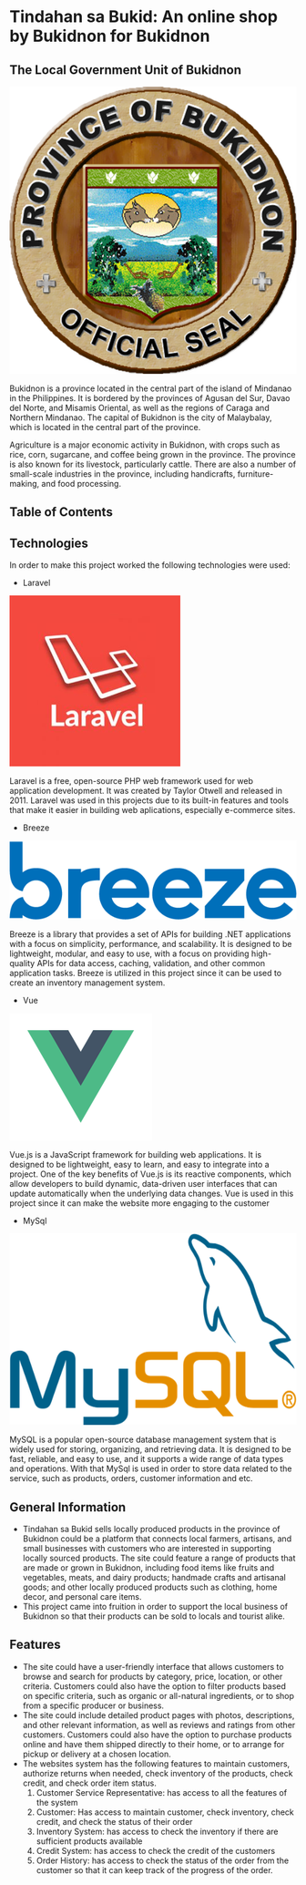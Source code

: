 # Tindahan sa Bukid: An online shop by Bukidnon for Bukidnon

## The Local Government Unit of Bukidnon
![Bukidnon Official Seal](./img/bukidnon_seal.png)

Bukidnon is a province located in the central part of the island of Mindanao in the Philippines. It is bordered by the provinces of Agusan del Sur, Davao del Norte, and Misamis Oriental, as well as the regions of Caraga and Northern Mindanao. The capital of Bukidnon is the city of Malaybalay, which is located in the central part of the province.

Agriculture is a major economic activity in Bukidnon, with crops such as rice, corn, sugarcane, and coffee being grown in the province. The province is also known for its livestock, particularly cattle. There are also a number of small-scale industries in the province, including handicrafts, furniture-making, and food processing.

## Table of Contents

## Technologies

In order to make this project worked the following technologies were used:

* Laravel 

![Laravel](./img/Laravel-logo-300x300.jpg)

Laravel is a free, open-source PHP web framework used for web application development. It was created by Taylor Otwell and released in 2011. Laravel was used in this projects due to its built-in features and tools that make it easier in building web aplications, especially e-commerce sites.

* Breeze

![Breeze](./img/breeze-logo-blue.png)

Breeze is a library that provides a set of APIs for building .NET applications with a focus on simplicity, performance, and scalability. It is designed to be lightweight, modular, and easy to use, with a focus on providing high-quality APIs for data access, caching, validation, and other common application tasks. Breeze is utilized in this project  since it can be used to create an inventory management system.

* Vue

![Vue](./img/vue-js.png)

Vue.js is a JavaScript framework for building web applications. It is designed to be lightweight, easy to learn, and easy to integrate into a project. One of the key benefits of Vue.js is its reactive components, which allow developers to build dynamic, data-driven user interfaces that can update automatically when the underlying data changes. Vue is used in this project since it can make the website more engaging to the customer

* MySql

![MySql](./img/MySQL.svg.png)

MySQL is a popular open-source database management system that is widely used for storing, organizing, and retrieving data. It is designed to be fast, reliable, and easy to use, and it supports a wide range of data types and operations. With that MySql is used in order to store data related to the service, such as products, orders, customer information and etc.

## General Information
- Tindahan sa Bukid sells locally produced products in the province of Bukidnon could be a platform that connects local farmers, artisans, and small businesses with customers who are interested in supporting locally sourced products. The site could feature a range of products that are made or grown in Bukidnon, including food items like fruits and vegetables, meats, and dairy products; handmade crafts and artisanal goods; and other locally produced products such as clothing, home decor, and personal care items.
- This project came into fruition in order to support the local business of Bukidnon so that their products can be sold to locals and tourist alike.

## Features
- The site could have a user-friendly interface that allows customers to browse and search for products by category, price, location, or other criteria. Customers could also have the option to filter products based on specific criteria, such as organic or all-natural ingredients, or to shop from a specific producer or business.
- The site could include detailed product pages with photos, descriptions, and other relevant information, as well as reviews and ratings from other customers. Customers could also have the option to purchase products online and have them shipped directly to their home, or to arrange for pickup or delivery at a chosen location.
- The websites system has the following features to maintain customers, authorize returns when needed, check inventory of the products, check credit, and check order item status.
    1. Customer Service Representative: has access to all the features of the system
    2. Customer: Has access to maintain customer, check inventory, check credit, and check the status of their order
    3. Inventory System: has access to check the inventory if there are sufficient products available
    4. Credit System: has access to check the credit of the customers
    5. Order History: has access to check the status of the order from the customer so that it can keep track of the progress of the order.
